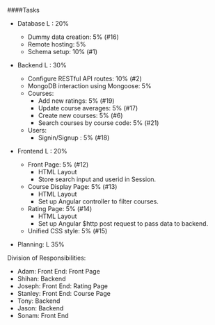 ####Tasks
+ Database L : 20%
  + Dummy data creation: 5% (#16)
  + Remote hosting: 5% 
  + Schema setup: 10% (#1)
+ Backend L : 30%
  + Configure RESTful API routes: 10% (#2)
  + MongoDB interaction using Mongoose: 5% 
  + Courses:
    + Add new ratings: 5% (#19)
    + Update course averages: 5% (#17)
    + Create new courses: 5% (#6)
    + Search courses by course code: 5% (#21)
  + Users:
    + Signin/Signup : 5% (#18)
+ Frontend L : 20%
  + Front Page: 5% (#12)
    + HTML Layout
    + Store search input and userid in Session.
  + Course Display Page: 5% (#13)
    + HTML Layout
    + Set up Angular controller to filter courses.
  + Rating Page: 5% (#14)
    + HTML Layout
    + Set up Angular $http post request to pass data to backend.
  + Unified CSS style: 5% (#15)

+ Planning: L 35%

Division of Responsibilities:
+ Adam: Front End: Front Page
+ Shihan: Backend
+ Joseph: Front End: Rating Page
+ Stanley: Front End: Course Page
+ Tony: Backend
+ Jason: Backend
+ Sonam: Front End
